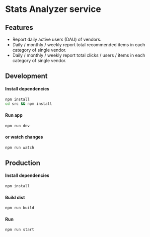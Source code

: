 # Stats Analyzer service #

## Features
* Report daily active users (DAU) of vendors.
* Daily / monthly / weekly report total recommended items in each category of single vendor.
* Daily / monthly / weekly report total clicks / users / items in each category of single vendor.

## Development
#### Install dependencies
```bash
npm install
cd src && npm install
```
#### Run app 
```bash
npm run dev
```
#### or watch changes
```bash
npm run watch
```

## Production
#### Install dependencies
```bash
npm install
```
#### Build dist
```bash
npm run build
```
#### Run
```bash
npm run start
```